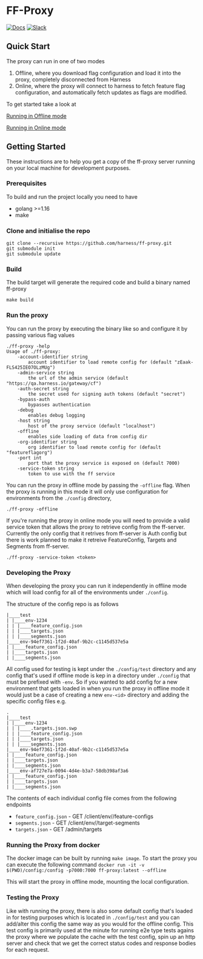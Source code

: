 # FF-Proxy

[![Docs](https://img.shields.io/badge/docs-confluence-blue.svg?style=flat)](https://harness.atlassian.net/wiki/spaces/FFM/pages/2003665145/Relay+Proxy)
[![Slack](https://img.shields.io/badge/slack-ff--team-orange.svg?style=flat?label=ff-team)](https://harness.slack.com/archives/C02AN03D478)

## Quick Start
The proxy can run in one of two modes

1) Offline, where you download flag configuration and load it into the proxy, completely disconnected from Harness
2) Online, where the proxy will connect to harness to fetch feature flag configuration, and automatically fetch updates as flags are modified.

To get started take a look at

[Running in Offline mode](./docs/get_started_offline.md)

[Running in Online mode](./docs/get_started_online.md)

## Getting Started

These instructions are to help you get a copy of the ff-proxy server running on your local machine for development purposes.

### Prerequisites

To build and run the project locally you need to have

- golang >=1.16
- make

### Clone and initialise the repo

```
git clone --recursive https://github.com/harness/ff-proxy.git
git submodule init
git submodule update
```

### Build

The build target will generate the required code and build a binary named ff-proxy

```
make build
```

### Run the proxy

You can run the proxy by executing the binary like so and configure it by passing various flag values

```
./ff-proxy -help
Usage of ./ff-proxy:
    -account-identifier string
        account identifier to load remote config for (default "zEaak-FLS425IEO7OLzMUg")
    -admin-service string
        the url of the admin service (default "https://qa.harness.io/gateway/cf")
    -auth-secret string
        the secret used for signing auth tokens (default "secret")
    -bypass-auth
        bypasses authentication
    -debug
        enables debug logging
    -host string
        host of the proxy service (default "localhost")
    -offline
        enables side loading of data from config dir
    -org-identifier string
        org identifier to load remote config for (default "featureflagorg")
    -port int
        port that the proxy service is exposed on (default 7000)
    -service-token string
        token to use with the ff service
```

You can run the proxy in offline mode by passing the `-offline` flag. When the proxy is running in this mode it will only use configuration for environments from the `./config` directory,

```
./ff-proxy -offline
```

If you're running the proxy in online mode you will need to provide a valid service token that allows the proxy to retrieve config from the ff-server. Currently the only config that it retrives from ff-server is Auth config but there is work planned to make it retreive FeatureConfig, Targets and Segments from ff-server.

```
./ff-proxy -service-token <token>
```

### Developing the Proxy

When developing the proxy you can run it independently in offline mode which will load config for all of the environments under `./config`.

The structure of the config repo is as follows

```
|____test
| |____env-1234
| | |____feature_config.json
| | |____targets.json
| | |____segments.json
|____env-94ef7361-1f2d-40af-9b2c-c1145d537e5a
| |____feature_config.json
| |____targets.json
| |____segments.json
```

All config used for testing is kept under the `./config/test` directory and any config that's used if offline mode is kep in a directory under `./config` that must be prefixed with `-env`. So if you wanted to add config for a new environment that gets loaded in when you run the proxy in offline mode it would just be a case of creating a new `env-<id>` directory and adding the specific config files e.g.

```
.
|____test
| |____env-1234
| | |____.targets.json.swp
| | |____feature_config.json
| | |____targets.json
| | |____segments.json
|____env-94ef7361-1f2d-40af-9b2c-c1145d537e5a
| |____feature_config.json
| |____targets.json
| |____segments.json
|____env-af727e7a-0094-4d4e-b3a7-58db398af3a6
| |____feature_config.json
| |____targets.json
| |____segments.json
```

The contents of each individual config file comes from the following endpoints
- `feature_config.json` - GET /client/env/<env>/feature-configs
- `segments.json` - GET /client/env/<env>/target-segments
- `targets.json` - GET /admin/targets

### Running the Proxy from docker
The docker image can be built by running ```make image```.
To start the proxy you can execute the following command
```docker run -it -v $(PWD)/config:/config -p7000:7000 ff-proxy:latest --offline```

This will start the proxy in offline mode, mounting the local configuration.  


### Testing the Proxy

Like with running the proxy, there is also some default config that's loaded in for testing purposes which is located in `./config/test` and you can add/alter this config the same way as you would for the offline config. This test config is primarily used at the minute for running e2e type tests agains the proxy where we populate the cache with the test config, spin up an http server and check that we get the correct status codes and response bodies for each request.
